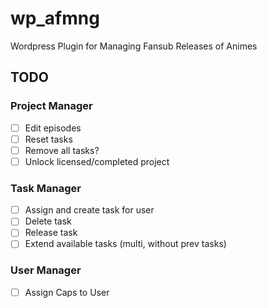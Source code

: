 # wp_afmng

Wordpress Plugin for Managing Fansub Releases of Animes



## TODO

### Project Manager
- [ ] Edit episodes
- [ ] Reset tasks
- [ ] Remove all tasks?
- [ ] Unlock licensed/completed project

### Task Manager

- [ ] Assign and create task for user
- [ ] Delete task
- [ ] Release task
- [ ] Extend available tasks (multi, without prev tasks)

### User Manager

- [ ] Assign Caps to User


